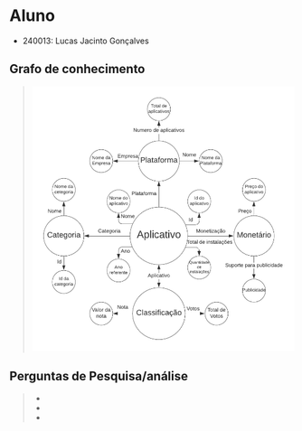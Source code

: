 # Aluno
* 240013: Lucas Jacinto Gonçalves

## Grafo de conhecimento
> ![Grafo de Conhecimento](images/grafo.png)

## Perguntas de Pesquisa/análise

> * 
> * 
> * 

